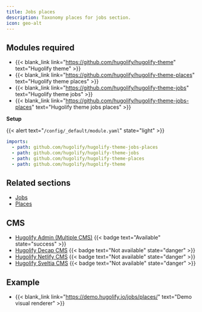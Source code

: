```yaml
---
title: Jobs places
description: Taxonomy places for jobs section.
icon: geo-alt
---
```


## Modules required

- {{< blank_link link="https://github.com/hugolify/hugolify-theme" text="Hugolify theme" >}}
- {{< blank_link link="https://github.com/hugolify/hugolify-theme-places" text="Hugolify theme places" >}}
- {{< blank_link link="https://github.com/hugolify/hugolify-theme-jobs" text="Hugolify theme jobs" >}}
- {{< blank_link link="https://github.com/hugolify/hugolify-theme-jobs-places" text="Hugolify theme jobs places" >}}

**Setup**

{{< alert text="`/config/_default/module.yaml`" state="light" >}}

```yml
imports:
  - path: github.com/hugolify/hugolify-theme-jobs-places
  - path: github.com/hugolify/hugolify-theme-jobs
  - path: github.com/hugolify/hugolify-theme-places
  - path: github.com/hugolify/hugolify-theme
```

## Related sections

- [Jobs](/docs/sections/jobs/)
- [Places](/docs/sections/places/)

## CMS

- [Hugolify Admin (Multiple CMS)](/docs/cms/admin/) {{< badge text="Available" state="success" >}}
- [Hugolify Decap CMS](/docs/cms/decap-cms/) {{< badge text="Not available" state="danger" >}}
- [Hugolify Netlify CMS](/docs/cms/netlify-cms/) {{< badge text="Not available" state="danger" >}}
- [Hugolify Sveltia CMS](/docs/cms/sveltia-cms/) {{< badge text="Not available" state="danger" >}}


## Example

- {{< blank_link link="https://demo.hugolify.io/jobs/places/" text="Demo visual renderer" >}}
